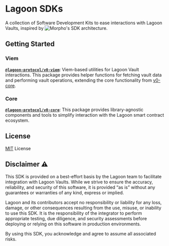 # Lagoon SDKs

A collection of Software Development Kits to ease interactions with Lagoon Vaults, inspired by ![Morpho's SDK architecture](https://github.com/morpho-org/sdks).

## Getting Started

### Viem

[**`@lagoon-protocol/v0-viem`**](./packages/v0-viem/): Viem-based utilities for Lagoon Vault interactions. This package provides helper functions for fetching vault data and performing vault operations, extending the core functionality from [v0-core](./packages/v0-core/).

### Core

[**`@lagoon-protocol/v0-core`**](./packages/v0-core/): This package provides library-agnostic components and tools to simplify interaction with the Lagoon smart contract ecosystem.

## License

[MIT](/LICENSE) License

## Disclaimer ⚠️

This SDK is provided on a best-effort basis by the Lagoon team to facilitate integration with Lagoon Vaults. While we strive to ensure the accuracy, reliability, and security of this software, it is provided “as is” without any guarantees or warranties of any kind, express or implied.

Lagoon and its contributors accept no responsibility or liability for any loss, damage, or other consequences resulting from the use, misuse, or inability to use this SDK. It is the responsibility of the integrator to perform appropriate testing, due diligence, and security assessments before deploying or relying on this software in production environments.

By using this SDK, you acknowledge and agree to assume all associated risks.
